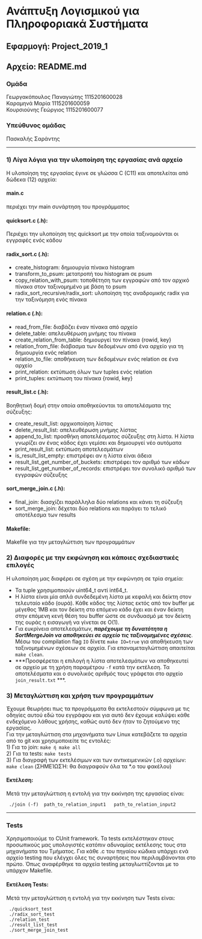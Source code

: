 # Ανάπτυξη Λογισμικού για Πληροφοριακά Συστήματα
## Εφαρμογή: Project_2019_1
## Αρχείο: README.md  
### Ομάδα
Γεωργακόπουλος Παναγιώτης 1115201600028\
Καραμηνά Μαρία            1115201600059\
Κουρσιούνης Γεώργιος      1115201600077
### Υπεύθυνος ομάδας
Πασκαλής Σαράντης

- - - -

### 1) Λίγα λόγια για την υλοποίηση της εργασίας ανά αρχείο
Η υλοποίηση της εργασίας έγινε σε γλώσσα C (C11) και αποτελείται από δώδεκα (12) αρχεία:

#### main.c
περιέχει την main συνάρτηση του προγράμματος

#### quicksort.c (.h): 
Περιέχει την υλοποίηση της quicksort με την οποία ταξινομούνται οι εγγραφές ενός κάδου

#### radix_sort.c (.h):
* create_histogram: δημιουργία πίνακα histogram
* transform_to_psum: μετατροπή του histogram σε psum
* copy_relation_with_psum: τοποθέτηση των εγγραφών από τον αρχικό πίνακα στον ταξινομημένο με βάση το psum
* radix_sort_recursive/radix_sort: υλοποίηση της αναδρομικής radix για την ταξινόμηση ενός πίνακα

#### relation.c (.h):
* read_from_file: διαβάζει έναν πίνακα από αρχείο
* delete_table: απελευθέρωση μνήμης του πίνακα
* create_relation_from_table: δημιουργεί τον πίνακα {rowid, key}
* relation_from_file: διάβασμα των δεδομένων από ένα αρχείο για τη δημιουργία ενός relation
* relation_to_file: αποθήκευση των δεδομένων ενός relation σε ένα αρχείο
* print_relation: εκτύπωση όλων των tuples ενός relation
* print_tuples: εκτύπωση του πίνακα {rowid, key}

#### result_list.c (.h):
Βοηθητική δομή στην οποία αποθηκεύονται τα αποτελέσματα της σύζευξης:
* create_result_list: αρχικοποίηση λίστας
* delete_result_list: απελευθέρωση μνήμης λίστας
* append_to_list: προσθήκη αποτελέσματος σύζευξης στη λίστα. Η λίστα γνωρίζει αν ένας κάδος έχει γεμίσει και δημιουργεί νέο αυτόματα
* print_result_list: εκτύπωση αποτελεσμάτων
* is_result_list_empty: επιστρέφει αν η λίστα είναι άδεια
* result_list_get_number_of_buckets: επιστρέφει τον αριθμό των κάδων
* result_list_get_number_of_records: επιστρέφει τον συνολικό αριθμό των εγγραφών σύζευξης

#### sort_merge_join.c (.h):
* final_join: διασχίζει παράλληλα δύο relations και κάνει τη σύζευξη
* sort_merge_join: δέχεται δύο relations και παράγει το τελικό αποτέλεσμα των results

#### Makefile:  
Makefile για την μεταγλώττιση των προγραμμάτων
    
### 2) Διαφορές με την εκφώνηση και κάποιες σχεδιαστικές επιλογές
Η υλοποίηση μας διαφέρει σε σχέση με την εκφώνηση σε τρία σημεία:
* Τα tuple χρησιμοποιούν uint64_t αντί int64_t.
* Η λίστα είναι μία απλά συνδεδεμένη λίστα με κεφαλή και δείκτη στον τελευταίο κάδο (ουρά). Κάθε κάδος της λίστας εκτός από τον buffer με μέγεθος 1MΒ και τον δείκτη στο επόμενο κάδο έχει και έναν δείκτη στην επόμενη κενή θέση του buffer ώστε σε συνδυασμό με τον δείκτη της ουράς η εισαγωγή να γίνεται σε Ο(1).
* Για ευκρίνεια αποτελεσμάτων, ***παρέχουμε τη δυνατότητα η SortMergeJoin να αποθηκεύει σε αρχείο τις ταξινομημένες σχέσεις***. Μέσω του compilation flag  ```IO``` δίνετε ```make IO=true``` για αποθήκευση των ταξινομημένων σχέσεων σε αρχεία. Για επαναμεταγλώττιση απαιτείται ```make clean```.
* ***Προσφέρεται η επιλογή η λίστα αποτελεσμάτων να αποθηκευτεί σε αρχείο με τη χρήση παραμέτρου ```-f``` κατά την εκτέλεση. Τα αποτελέσματα και ο συνολικός αριθμός τους γράφεται στο αρχείο ```join_result.txt``` ***.

### 3) Μεταγλώττιση και χρήση των προγραμμάτων
Έχουμε θεωρήσει πως τα προγράμματα θα εκτελεστούν σύμφωνα με τις οδηγίες αυτού εδώ του εγγράφου
και για αυτό δεν έχουμε καλύψει κάθε ενδεχόμενο λάθους χρήσης, καθώς αυτό δεν ήταν το ζητούμενο της εργασίας.\
Για την μεταγλώττιση στα μηχανήματα των Linux κατεβάζετε τα αρχεία από το git και χρησιμοποιείτε τις εντολές:\
    1) Για το join: ```make ή make all```\
    2) Για τα tests: ```make tests```\
    3) Για διαγραφή των εκτελέσιμων και των αντικειμενικών (.o) αρχείων: ```make clean``` (ΣΗΜΕΊΩΣΉ: θα διαγραφούν όλα τα *.o του φακέλου)
    
#### Εκτέλεση:
Μετά την μεταγλώττιση η εντολή για την εκκίνηση της εργασίας είναι: 
```
 ./join (-f)  path_to_relation_input1   path_to_relation_input2  
```
 
 - - - -
 
 ### Tests
Χρησιμοποιούμε το CUnit framework. Τα tests εκτελέστηκαν στους προσωπικούς μας υπολογιστές κατόπιν αδυναμίας εκτέλεσης τους στα μηχανήματα του Τμήματος. Για κάθε .c του πηγαίου κώδικα υπάρχει ενά αρχείο testing που ελέγχει όλες τις συναρτήσεις που περιλαμβάνονται στο πρώτο. Όπως αναφέρθηκε τα αρχεία testing μεταγλωττίζονται με το υπάρχον Makefile.

#### Εκτέλεση Tests:
Μετά την μεταγλώττιση η εντολή για την εκκίνηση των Tests είναι: 
```
 ./quicksort_test
 ./radix_sort_test
 ./relation_test
 ./result_list_test
 ./sort_merge_join_test
```
